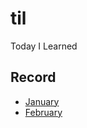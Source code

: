 # til
Today I Learned

## Record

- [January](./monthly/1_january.md)
- [February](./monthly/2_february.md)
